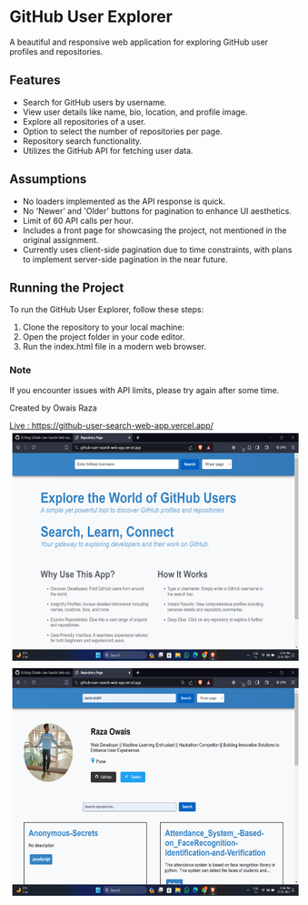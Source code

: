 
<h1>GitHub User Explorer</h1>
<p>A beautiful and responsive web application for exploring GitHub user profiles and repositories.</p>

<h2>Features</h2>
<ul>
<li>Search for GitHub users by username.</li>
<li>View user details like name, bio, location, and profile image.</li>
<li>Explore all repositories of a user.</li>
<li>Option to select the number of repositories per page.</li>
<li>Repository search functionality.</li>
<li>Utilizes the GitHub API for fetching user data.</li>
</ul>

<h2>Assumptions</h2>
<ul>
<li>No loaders implemented as the API response is quick.</li>
<li>No 'Newer' and 'Older' buttons for pagination to enhance UI aesthetics.</li>
<li>Limit of 60 API calls per hour.</li>
<li>Includes a front page for showcasing the project, not mentioned in the original assignment.</li>
<li>Currently uses client-side pagination due to time constraints, with plans to implement server-side pagination in the near future.</li>

</ul>

<h2>Running the Project</h2>
<p>To run the GitHub User Explorer, follow these steps:</p>
<ol>
<li>Clone the repository to your local machine:</li>
<li>Open the project folder in your code editor.</li>
<li>Run the index.html file in a modern web browser.</li>
</ol>

<h3>Note</h3>
<p>If you encounter issues with API limits, please try again after some time.</p>

<footer>
<p>Created by Owais Raza</p>
<a href='https://github-user-search-web-app.vercel.app/' >Live : https://github-user-search-web-app.vercel.app/</a>

<img src="./assets/images/homePage.png" style="width: 600px; height: 400px; margin:5px">
<img src="./assets/images/mainPage.png" style="width: 600px; height: 400px; margin:5px">

</footer>

